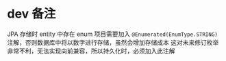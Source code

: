 # dev 备注
JPA 存储时 entity 中存在 enum 项目需要加入
`@Enumerated(EnumType.STRING)`注解，否则数据库中将以数字进行存储，虽然会增加存储成本
这对未来修订枚举非常不利，无法实现向前兼容，所以持久化时，必须加入此注解